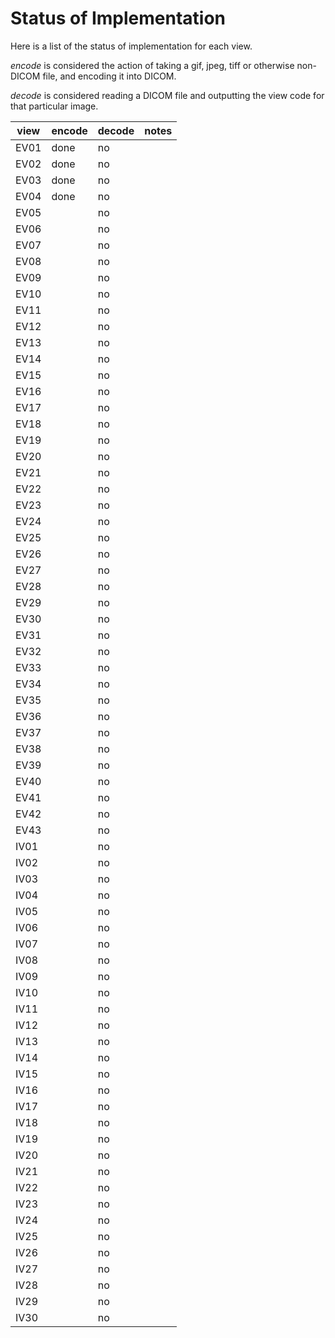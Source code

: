 # Status of Implementation

Here is a list of the status of implementation for each view.

_encode_ is considered the action of taking a gif, jpeg, tiff or otherwise
non-DICOM file, and encoding it into DICOM.

_decode_ is considered reading a DICOM file and outputting the view code for
that particular image.

| view | encode | decode | notes |
| ---- | ------ | ------ | ----- |
| EV01 | done   | no     |       |
| EV02 | done   | no     |       |
| EV03 | done   | no     |       |
| EV04 | done   | no     |       |
| EV05 |        | no     |       |
| EV06 |        | no     |       |
| EV07 |        | no     |       |
| EV08 |        | no     |       |
| EV09 |        | no     |       |
| EV10 |        | no     |       |
| EV11 |        | no     |       |
| EV12 |        | no     |       |
| EV13 |        | no     |       |
| EV14 |        | no     |       |
| EV15 |        | no     |       |
| EV16 |        | no     |       |
| EV17 |        | no     |       |
| EV18 |        | no     |       |
| EV19 |        | no     |       |
| EV20 |        | no     |       |
| EV21 |        | no     |       |
| EV22 |        | no     |       |
| EV23 |        | no     |       |
| EV24 |        | no     |       |
| EV25 |        | no     |       |
| EV26 |        | no     |       |
| EV27 |        | no     |       |
| EV28 |        | no     |       |
| EV29 |        | no     |       |
| EV30 |        | no     |       |
| EV31 |        | no     |       |
| EV32 |        | no     |       |
| EV33 |        | no     |       |
| EV34 |        | no     |       |
| EV35 |        | no     |       |
| EV36 |        | no     |       |
| EV37 |        | no     |       |
| EV38 |        | no     |       |
| EV39 |        | no     |       |
| EV40 |        | no     |       |
| EV41 |        | no     |       |
| EV42 |        | no     |       |
| EV43 |        | no     |       |
| IV01 |        | no     |       |
| IV02 |        | no     |       |
| IV03 |        | no     |       |
| IV04 |        | no     |       |
| IV05 |        | no     |       |
| IV06 |        | no     |       |
| IV07 |        | no     |       |
| IV08 |        | no     |       |
| IV09 |        | no     |       |
| IV10 |        | no     |       |
| IV11 |        | no     |       |
| IV12 |        | no     |       |
| IV13 |        | no     |       |
| IV14 |        | no     |       |
| IV15 |        | no     |       |
| IV16 |        | no     |       |
| IV17 |        | no     |       |
| IV18 |        | no     |       |
| IV19 |        | no     |       |
| IV20 |        | no     |       |
| IV21 |        | no     |       |
| IV22 |        | no     |       |
| IV23 |        | no     |       |
| IV24 |        | no     |       |
| IV25 |        | no     |       |
| IV26 |        | no     |       |
| IV27 |        | no     |       |
| IV28 |        | no     |       |
| IV29 |        | no     |       |
| IV30 |        | no     |       |

